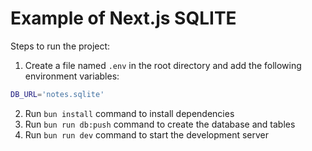 # Example of Next.js SQLITE

Steps to run the project:

1. Create a file named `.env` in the root directory and add the following environment variables:

```bash
DB_URL='notes.sqlite'
```

2. Run `bun install` command to install dependencies
3. Run `bun run db:push` command to create the database and tables
4. Run `bun run dev` command to start the development server

